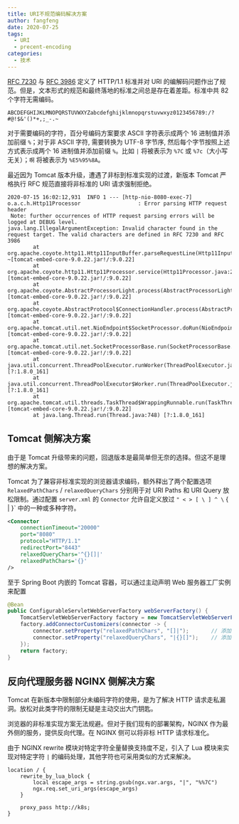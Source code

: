 ```yaml
---
title: URI不规范编码解决方案
author: fangfeng
date: 2020-07-25
tags:
  - URI
  - precent-encoding
categories:
  - 技术
---
```


[RFC 7230](https://tools.ietf.org/rfc/rfc7230.txt) 与 [RFC 3986](https://tools.ietf.org/rfc/rfc3986.txt) 定义了 HTTP/1.1 标准并对 URI 的编解码问题作出了规范。但是，文本形式的规范和最终落地的标准之间总是存在着差距。标准中共 82 个字符无需编码。

```
ABCDEFGHIJKLMNOPQRSTUVWXYZabcdefghijklmnopqrstuvwxyz0123456789:/?#@!$&'()*+,;_-.~
```

对于需要编码的字符，百分号编码方案要求 ASCII 字符表示成两个 16 进制值并添加前缀 `%`；对于非 ASCII 字符, 需要转换为 UTF-8 字节序, 然后每个字节按照上述方式表示成两个 16 进制值并添加前缀 `%`。比如 `|` 将被表示为 `%7C` 或 `%7c`（大小写无关）；`啊` 将被表示为 `%E5%95%8A`。

最近因为 Tomcat 版本升级，遭遇了非标到标准实现的过渡，新版本 Tomcat 严格执行 RFC 规范直接将非标准的 URI 请求强制拒绝。

```plain
2020-07-15 16:02:12,931  INFO 1 --- [http-nio-8080-exec-7] o.a.c.h.Http11Processor                  : Error parsing HTTP request header
 Note: further occurrences of HTTP request parsing errors will be logged at DEBUG level.
java.lang.IllegalArgumentException: Invalid character found in the request target. The valid characters are defined in RFC 7230 and RFC 3986
        at org.apache.coyote.http11.Http11InputBuffer.parseRequestLine(Http11InputBuffer.java:468) ~[tomcat-embed-core-9.0.22.jar!/:9.0.22]
        at org.apache.coyote.http11.Http11Processor.service(Http11Processor.java:294) [tomcat-embed-core-9.0.22.jar!/:9.0.22]
        at org.apache.coyote.AbstractProcessorLight.process(AbstractProcessorLight.java:66) [tomcat-embed-core-9.0.22.jar!/:9.0.22]
        at org.apache.coyote.AbstractProtocol$ConnectionHandler.process(AbstractProtocol.java:853) [tomcat-embed-core-9.0.22.jar!/:9.0.22]
        at org.apache.tomcat.util.net.NioEndpoint$SocketProcessor.doRun(NioEndpoint.java:1587) [tomcat-embed-core-9.0.22.jar!/:9.0.22]
        at org.apache.tomcat.util.net.SocketProcessorBase.run(SocketProcessorBase.java:49) [tomcat-embed-core-9.0.22.jar!/:9.0.22]
        at java.util.concurrent.ThreadPoolExecutor.runWorker(ThreadPoolExecutor.java:1149) [?:1.8.0_161]
        at java.util.concurrent.ThreadPoolExecutor$Worker.run(ThreadPoolExecutor.java:624) [?:1.8.0_161]
        at org.apache.tomcat.util.threads.TaskThread$WrappingRunnable.run(TaskThread.java:61) [tomcat-embed-core-9.0.22.jar!/:9.0.22]
        at java.lang.Thread.run(Thread.java:748) [?:1.8.0_161]
```

<!--more-->

## Tomcat 侧解决方案

由于是 Tomcat 升级带来的问题，回退版本是最简单但无奈的选择。但这不是理想的解决方案。

Tomcat 为了兼容非标准实现的浏览器请求编码，额外释出了两个配置选项 `RelaxedPathChars` / `relaxedQueryChars` 分别用于对 URI Paths 和 URI Query 放松限制。通过配置 `server.xml` 的 `Connector` 允许自定义放过 `" < > [ \ ] ^ \` { | }` 中的一种或多种字符。

```xml
<Connector 
    connectionTimeout="20000" 
    port="8080" 
    protocol="HTTP/1.1" 
    redirectPort="8443" 
    relaxedQueryChars='^{}[]|' 
    relaxedPathChars='{}'
/>
```

至于 Spring Boot 内嵌的 Tomcat 容器，可以通过主动声明 Web 服务器工厂实例来配置

```java
@Bean
public ConfigurableServletWebServerFactory webServerFactory() {
    TomcatServletWebServerFactory factory = new TomcatServletWebServerFactory();
    factory.addConnectorCustomizers(connector -> {
        connector.setProperty("relaxedPathChars", "[]|");       // 添加需要的特殊符号
        connector.setProperty("relaxedQueryChars", "|{}[]");    // 添加需要的特殊符号
    });
    return factory;
}
```

## 反向代理服务器 NGINX 侧解决方案

Tomcat 在新版本中限制部分未编码字符的使用，是为了解决 HTTP 请求走私漏洞。放松对此类字符的限制无疑是主动交出大门钥匙。

浏览器的非标准实现方案无法规避。但对于我们现有的部署架构，NGINX 作为最外侧的服务，提供反向代理。在 NGINX 侧可以将非标 HTTP 请求标准化。

由于 NGINX rewrite 模块对特定字符全量替换支持度不足，引入了 Lua 模块来实现对特定字符 `|` 的编码处理，其他字符也可采用类似的方式来解决。

```plain
location / {
    rewrite_by_lua_block {
        local escape_args = string.gsub(ngx.var.args, "|", "%%7C")
        ngx.req.set_uri_args(escape_args)
    }

    proxy_pass http://k8s;
}
```

